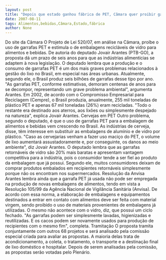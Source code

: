 ```yaml
---
layout: post
title: "Depois que estado ganhou fábrica de PET, Câmara quer proibir garrafas para alimentos e bebidas"
date: 2007-08-11
tags: Alimentos,bebidas,Câmara,Estado,fábrica
author: None
---
```

Do site da C&acirc;mara
O Projeto de Lei 520/07, em an&aacute;lise na C&acirc;mara, pro&iacute;be o uso de garrafas PET e estimula o de embalagens recicl&aacute;veis de vidro para alimentos e bebidas. De autoria do deputado Jovair Arantes (PTB-GO), a proposta d&aacute; um prazo de seis anos para que as ind&uacute;strias aliment&iacute;cias se adaptem &agrave; nova legisla&ccedil;&atilde;o. 
O deputado lembra que a produ&ccedil;&atilde;o e o consumo de garrafas PET &eacute; um dos mais graves problemas relacionados &agrave; gest&atilde;o do lixo no Brasil, em especial nas &aacute;reas urbanas. Atualmente, segundo ele, o Brasil produz seis bilh&otilde;es de garrafas desse tipo por ano. &quot;As garrafas PET, conforme estimativas, demoram centenas de anos para se decompor, representando um grave problema ambiental&quot;, argumenta Arantes. 
Em 2002, de acordo com o Compromisso Empresarial para Reciclagem (Cempre), o Brasil produzia, anualmente, 255 mil toneladas de pl&aacute;stico PET e apenas 67 mil toneladas (26%) eram recicladas. &quot;Todo o restante era destinado aos aterros, aos lix&otilde;es ou simplesmente despejado na natureza&quot;, explica Jovair Arantes. 
Cervejas em PET
Outro problema, segundo o deputado, &eacute; que o uso de garrafas PET para a embalagem de alimentos e bebidas vem crescendo no Brasil. As ind&uacute;strias de cerveja, disse, t&ecirc;m interesse em substituir as embalagens de alum&iacute;nio e de vidro por pl&aacute;stico. &quot;Caso as cervejarias venham a fazer uso maci&ccedil;o do PET, o volume de lixo aumentar&aacute; assustadoramente e, por conseguinte, os danos ao meio ambiente&quot;, diz Jovair Arantes.
O deputado lembra que as garrafas retorn&aacute;veis de vidro s&atilde;o 20% mais baratas e apresentam vantagem competitiva para a ind&uacute;stria, pois o consumidor tende a ser fiel ao produto da embalagem que j&aacute; possui. Segundo ele, muitos consumidores deixam de comprar produtos embalados em recipientes retorn&aacute;veis simplesmente porque n&atilde;o os encontram nos supermercados.
Resolu&ccedil;&atilde;o da Anvisa
Arantes lembra ainda que a garrafa PET j&aacute; usada n&atilde;o pode ser empregada na produ&ccedil;&atilde;o de novas embalagens de alimentos, tendo em vista a Resolu&ccedil;&atilde;o 105/99 da Ag&ecirc;ncia Nacional de Vigil&acirc;ncia Sanit&aacute;ria (Anvisa). De acordo com essa norma, a elabora&ccedil;&atilde;o de embalagens e equipamentos destinados a entrar em contato com alimentos deve ser feita com material virgem, sendo proibido o uso de materiais provenientes de embalagens j&aacute; utilizadas.
O mesmo n&atilde;o acontece com o vidro, diz, que possui um ciclo fechado. &quot;As garrafas podem ser simplesmente lavadas, higienizadas e reutilizadas. E os cacos podem ser novamente usados para produ&ccedil;&atilde;o de recipientes com o mesmo fim&quot;, completa.
Tramita&ccedil;&atilde;o
O proposta tramita conjuntamente com outros 68 projetos e ser&aacute; analisado pela comiss&atilde;o especial criada para avaliar as propostas. A maioria delas trata de acondicionamento, a coleta, o tratamento, o transporte e a destina&ccedil;&atilde;o final de lixo dom&eacute;stico e hospitalar. Depois de serem analisadas pela comiss&atilde;o, as propostas ser&atilde;o votadas pelo Plen&aacute;rio.
 